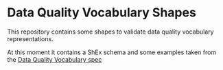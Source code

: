 # Data Quality Vocabulary Shapes

This repository contains some shapes to validate
 data quality vocabulary representations.
 
At this moment it contains a ShEx schema and some examples taken from the [Data Quality Vocabulary spec](https://www.w3.org/TR/vocab-dqv/)